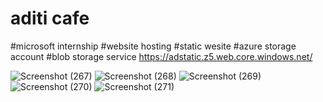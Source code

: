 # aditi cafe 
#microsoft internship
#website hosting 
#static wesite
#azure storage account
#blob storage service
https://adstatic.z5.web.core.windows.net/


![Screenshot (267)](https://github.com/aditidangat/aditicafefn/assets/136079980/2631668a-a378-44a8-a3d0-8a98dab84015)
![Screenshot (268)](https://github.com/aditidangat/aditicafefn/assets/136079980/81fc4de8-e640-448d-b993-619398c64f4a)
![Screenshot (269)](https://github.com/aditidangat/aditicafefn/assets/136079980/2f5d7f4e-d72c-4fe1-aba4-9072eaabcc29)
![Screenshot (270)](https://github.com/aditidangat/aditicafefn/assets/136079980/49e66a1b-58ea-4d8a-a9a7-1d37beb20e53)
![Screenshot (271)](https://github.com/aditidangat/aditicafefn/assets/136079980/61687555-4ceb-4e2d-9589-d79de93b26c7)
